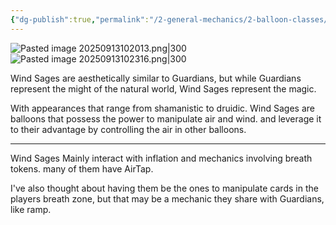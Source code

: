 ```yaml
---
{"dg-publish":true,"permalink":"/2-general-mechanics/2-balloon-classes/4-about-wind-sages/"}
---
```


![Pasted image 20250913102013.png|300](/img/user/Pasted%20image%2020250913102013.png)![Pasted image 20250913102316.png|300](/img/user/Pasted%20image%2020250913102316.png)

Wind Sages are aesthetically similar to Guardians, but while Guardians represent the might of the natural world, Wind Sages represent the magic.

With appearances that range from shamanistic to druidic. Wind Sages are balloons that possess the power to manipulate air and wind. and leverage it to their advantage by controlling the air in other balloons.

---

Wind Sages Mainly interact with inflation and mechanics involving breath tokens. many of them have AirTap.

I've also thought about having them be the ones to manipulate cards in the players breath zone, but that may be a mechanic they share with Guardians, like ramp.